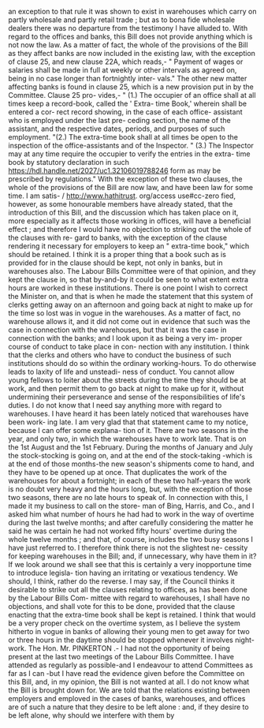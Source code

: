 an exception to that rule it was shown to exist in warehouses which carry on partly wholesale and partly retail trade ; but as to bona fide wholesale dealers there was no departure from the testimony I have alluded to. With regard to the offices and banks, this Bill does not provide anything which is not now the law. As a matter of fact, the whole of the provisions of the Bill as they affect banks are now included in the existing law, with the exception of clause 25, and new clause 22A, which reads,- " Payment of wages or salaries shall be made in full at weekly or other intervals as agreed on, being in no case longer than fortnightly inter- vals." The other new matter affecting banks is found in clause 25, which is a new provision put in by the Committee. Clause 25 pro- vides,- " (1.) The occupier of an office shall at all times keep a record-book, called the ' Extra- time Book,' wherein shall be entered a cor- rect record showing, in the case of each office- assistant who is employed under the last pre- ceding section, the name of the assistant, and the respective dates, periods, and purposes of such employment. "(2.) The extra-time book shall at all times be open to the inspection of the office-assistants and of the Inspector. " (3.) The Inspector may at any time require the occupier to verify the entries in the extra- time book by statutory declaration in such https://hdl.handle.net/2027/uc1.32106019788246 form as may be prescribed by regulations." With the exception of these two clauses, the whole of the provisions of the Bill are now law, and have been law for some time. I am satis- / http://www.hathitrust. org/access use#cc-zero fied, however, as some honourable members have already stated, that the introduction of this Bill, and the discussion which has taken place on it, more especially as it affects those working in offices, will have a beneficial effect ; and therefore I would have no objection to striking out the whole of the clauses with re- gard to banks, with the exception of the clause rendering it necessary for employers to keep an " extra-time book," which should be retained. I think it is a proper thing that a book such as is provided for in the clause should be kept, not only in banks, but in warehouses also. The Labour Bills Committee were of that opinion, and they kept the clause in, so that by-and-by it could be seen to what extent extra hours are worked in these institutions. There is one point I wish to correct the Minister on, and that is when he made the statement that this system of clerks getting away on an afternoon and going back at night to make up for the time so lost was in vogue in the warehouses. As a matter of fact, no warehouse allows it, and it did not come out in evidence that such was the case in connection with the warehouses, but that it was the case in connection with the banks; and I look upon it as being a very im- proper course of conduct to take place in con- nection with any institution. I think that the clerks and others who have to conduct the business of such institutions should do so within the ordinary working-hours. To do otherwise leads to laxity of life and unsteadi- ness of conduct. You cannot allow young fellows to loiter about the streets during the time they should be at work, and then permit them to go back at night to make up for it, without undermining their perseverance and sense of the responsibilities of life's duties. I do not know that I need say anything more with regard to warehouses. I have heard it has been lately noticed that warehouses have been work- ing late. I am very glad that that statement came to my notice, because I can offer some explana- tion of it. There are two seasons in the year, and only two, in which the warehouses have to work late. That is on the 1st August and the 1st February. During the months of January and July the stock-stocking is going on, and at the end of the stock-taking -which is at the end of those months-the new season's shipments come to hand, and they have to be opened up at once. That duplicates the work of the warehouses for about a fortnight; in each of these two half-years the work is no doubt very heavy and the hours long, but, with the exception of those two seasons, there are no late hours to speak of. In connection with this, I made it my business to call on the store- man of Bing, Harris, and Co., and I asked him what number of hours he had had to work in the way of overtime during the last twelve months; and after carefully considering the matter he said he was certain he had not worked fifty hours' overtime during the whole twelve months ; and that, of course, includes the two busy seasons I have just referred to. I therefore think there is not the slightest ne- cessity for keeping warehouses in the Bill; and, if unnecessary, why have them in it? If we look around we shall see that this is certainly a very inopportune time to introduce legisla- tion having an irritating or vexatious tendency. We should, I think, rather do the reverse. I may say, if the Council thinks it desirable to strike out all the clauses relating to offices, as has been done by the Labour Bills Com- mittee with regard to warehouses, I shall have no objections, and shall vote for this to be done, provided that the clause enacting that the extra-time book shall be kept is retained. I think that would be a very proper check on the overtime system, as I believe the system hitherto in vogue in banks of allowing their young men to get away for two or three hours in the daytime should be stopped whenever it involves night-work. The Hon. Mr. PINKERTON .- I had not the opportunity of being present at the last two meetings of the Labour Bills Committee. I have attended as regularly as possible-and I endeavour to attend Committees as far as I can -but I have read the evidence given before the Committee on this Bill, and, in my opinion, the Bill is not wanted at all. I do not know what the Bill is brought down for. We are told that the relations existing between employers and emploved in the cases of banks, warehouses, and offices are of such a nature that they desire to be left alone : and, if they desire to be left alone, why should we interfere with them by 